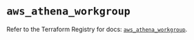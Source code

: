 # `aws_athena_workgroup`

Refer to the Terraform Registry for docs: [`aws_athena_workgroup`](https://registry.terraform.io/providers/hashicorp/aws/5.49.0/docs/resources/athena_workgroup).
